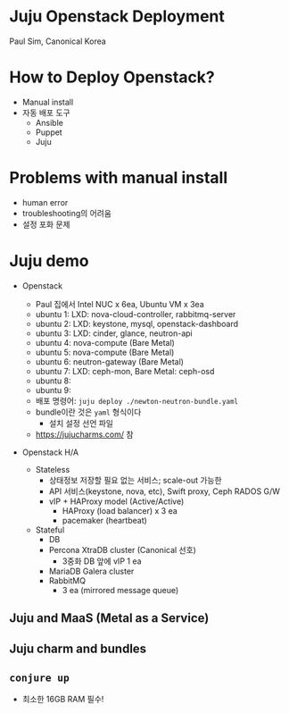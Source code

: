 Juju Openstack Deployment
==================================
Paul Sim, Canonical Korea

# How to Deploy Openstack?
- Manual install
- 자동 배포 도구
    - Ansible
    - Puppet
    - Juju

# Problems with manual install
- human error
- troubleshooting의 어려움
- 설정 포화 문제

# Juju demo
- Openstack
    - Paul 집에서 Intel NUC x 6ea, Ubuntu VM x 3ea
    - ubuntu 1: LXD: nova-cloud-controller, rabbitmq-server
    - ubuntu 2: LXD: keystone, mysql, openstack-dashboard
    - ubuntu 3: LXD: cinder, glance, neutron-api
    - ubuntu 4: nova-compute (Bare Metal)
    - ubuntu 5: nova-compute (Bare Metal)
    - ubuntu 6: neutron-gateway (Bare Metal)
    - ubuntu 7: LXD: ceph-mon, Bare Metal: ceph-osd
    - ubuntu 8:
    - ubuntu 9:
    - 배포 명령어: `juju deploy ./newton-neutron-bundle.yaml`
    - bundle이란 것은 `yaml` 형식이다
      - 설치 설정 선언 파일
    - https://jujucharms.com/ 참

- Openstack H/A
    - Stateless
       - 상태정보 저장할 필요 없는 서비스; scale-out 가능한
       - API 서비스(keystone, nova, etc), Swift proxy, Ceph RADOS G/W
       - vIP + HAProxy model (Active/Active)
           - HAProxy (load balancer) x 3 ea
           - pacemaker (heartbeat)
    - Stateful
       - DB
       - Percona XtraDB cluster (Canonical 선호)
           - 3중화 DB 앞에 vIP 1 ea
       - MariaDB Galera cluster
       - RabbitMQ
           - 3 ea (mirrored message queue)

## Juju and MaaS (Metal as a Service)

## Juju charm and bundles

## `conjure up`
- 최소한 16GB RAM 필수!
